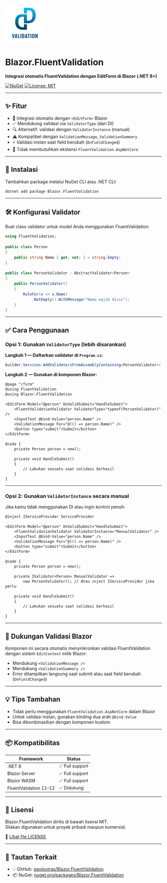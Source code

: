![Blazor.FluentValidation](https://raw.githubusercontent.com/ganiputras/Blazor.FluentValidation/refs/heads/master/logo.png)

# Blazor.FluentValidation

**Integrasi otomatis FluentValidation dengan EditForm di Blazor (.NET 8+)**

[![NuGet](https://img.shields.io/nuget/v/Blazor.FluentValidation.svg?style=flat-square)](https://www.nuget.org/packages/Blazor.FluentValidation)
[![License: MIT](https://img.shields.io/badge/license-MIT-blue.svg?style=flat-square)](https://github.com/ganiputras/Blazor.FluentValidation/blob/master/Blazor.FluentValidation/LICENSE.txt)

---

## ✨ Fitur

- 🔄 Integrasi otomatis dengan `<EditForm>` Blazor
- ✅ Mendukung validasi via `ValidatorType` (dari DI)
- 🔍 Alternatif: validasi dengan `ValidatorInstance` (manual)
- ⚠️ Kompatibel dengan `ValidationMessage`, `ValidationSummary`
- ⚡ Validasi instan saat field berubah (`OnFieldChanged`)
- 🧼 Tidak membutuhkan ekstensi `FluentValidation.AspNetCore`

---

## 🚀 Instalasi

Tambahkan package melalui NuGet CLI atau .NET CLI:

```bash
dotnet add package Blazor.FluentValidation
```

---

## 🛠️ Konfigurasi Validator

Buat class validator untuk model Anda menggunakan FluentValidation:

```csharp
using FluentValidation;

public class Person
{
    public string Name { get; set; } = string.Empty;
}

public class PersonValidator : AbstractValidator<Person>
{
    public PersonValidator()
    {
        RuleFor(x => x.Name)
            .NotEmpty().WithMessage("Nama wajib diisi");
    }
}
```

---

## ✅ Cara Penggunaan

### Opsi 1: Gunakan `ValidatorType` (lebih disarankan)

**Langkah 1 — Daftarkan validator di `Program.cs`:**

```csharp
builder.Services.AddValidatorsFromAssemblyContaining<PersonValidator>();
```

**Langkah 2 — Gunakan di komponen Blazor:**

```razor
@page "/form"
@using FluentValidation
@using Blazor.FluentValidation

<EditForm Model="@person" OnValidSubmit="HandleSubmit">
    <FluentValidationValidator ValidatorType="typeof(PersonValidator)" />
    <InputText @bind-Value="person.Name" />
    <ValidationMessage For="@(() => person.Name)" />
    <button type="submit">Submit</button>
</EditForm>

@code {
    private Person person = new();

    private void HandleSubmit()
    {
        // Lakukan sesuatu saat validasi berhasil
    }
}
```

---

### Opsi 2: Gunakan `ValidatorInstance` secara manual

Jika kamu tidak menggunakan DI atau ingin kontrol penuh:

```razor
@inject IServiceProvider ServiceProvider

<EditForm Model="@person" OnValidSubmit="HandleSubmit">
    <FluentValidationValidator ValidatorInstance="ManualValidator" />
    <InputText @bind-Value="person.Name" />
    <ValidationMessage For="@(() => person.Name)" />
    <button type="submit">Submit</button>
</EditForm>

@code {
    private Person person = new();

    private IValidator<Person> ManualValidator =>
        new PersonValidator(); // Atau inject IServiceProvider jika perlu

    private void HandleSubmit()
    {
        // Lakukan sesuatu saat validasi berhasil
    }
}
```

---

## 🔄 Dukungan Validasi Blazor

Komponen ini secara otomatis menyinkronkan validasi FluentValidation dengan sistem `EditContext` milik Blazor:

- Mendukung `<ValidationMessage />`
- Mendukung `<ValidationSummary />`
- Error ditampilkan langsung saat submit atau saat field berubah (`OnFieldChanged`)

---

## 💡 Tips Tambahan

- Tidak perlu menggunakan `FluentValidation.AspNetCore` dalam Blazor
- Untuk validasi instan, gunakan binding dua arah `@bind-Value`
- Bisa dikombinasikan dengan komponen kustom

---

## 📦 Kompatibilitas

| Framework      | Status   |
|----------------|----------|
| .NET 8         | ✅ Full support |
| Blazor Server  | ✅ Full support |
| Blazor WASM    | ✅ Full support |
| FluentValidation 11–12 | ✅ Didukung |

---

## 📄 Lisensi

Blazor.FluentValidation dirilis di bawah lisensi MIT.  
Silakan digunakan untuk proyek pribadi maupun komersial.

📄 [Lihat file LICENSE](https://github.com/ganiputras/Blazor.FluentValidation/blob/master/Blazor.FluentValidation/LICENSE.txt)

---

## 🔗 Tautan Terkait

- 💡 GitHub: [ganiputras/Blazor.FluentValidation](https://github.com/ganiputras/Blazor.FluentValidation)
- 📦 NuGet: [nuget.org/packages/Blazor.FluentValidation](https://www.nuget.org/packages/Blazor.FluentValidation)
